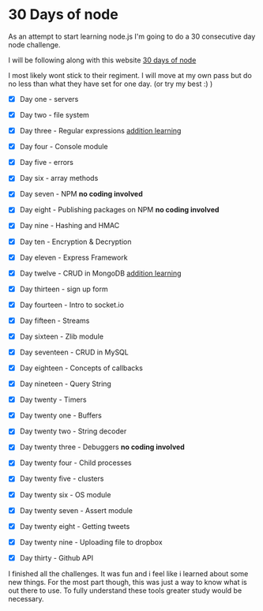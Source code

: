 # 30 Days of node

As an attempt to start learning node.js I'm going to do a 30 consecutive day node challenge.

I will be following along with this website [30 days of node](http://https://www.nodejsera.com/30-days-of-node.html)

I most likely wont stick to their regiment. I will move at my own pass but do no less than what they have set for one day. (or try my best :) )


- [x] Day one - servers
- [x] Day two - file system
- [x] Day three - Regular expressions
[addition learning](https://regexone.com/)
- [x] Day four - Console module
- [x] Day five - errors
- [x] Day six - array methods
- [x] Day seven - NPM **no coding involved**
- [x] Day eight - Publishing packages on NPM **no coding involved**
- [x] Day nine - Hashing and HMAC
- [x] Day ten - Encryption & Decryption
- [x] Day eleven - Express Framework
- [x] Day twelve - CRUD in MongoDB
[addition learning](https://www.nodejsera.com/library/nodejs-mongodb/create-database-in-mongodb-using-nodejs.html)
- [x] Day thirteen - sign up form
- [x] Day fourteen - Intro to socket.io
- [x] Day fifteen - Streams
- [x] Day sixteen - Zlib module
- [x] Day seventeen - CRUD in MySQL
- [x] Day eighteen - Concepts of callbacks
- [x] Day nineteen - Query String
- [x] Day twenty - Timers
- [x] Day twenty one - Buffers
- [x] Day twenty two - String decoder
- [x] Day twenty three - Debuggers **no coding involved**
- [x] Day twenty four - Child processes
- [x] Day twenty five - clusters
- [x] Day twenty six - OS module
- [x] Day twenty seven - Assert module
- [x] Day twenty eight - Getting tweets
- [x] Day twenty nine - Uploading file to dropbox
- [x] Day thirty - Github API



I finished all the challenges. It was fun and i feel like i learned about some new things. For the most part though, this was just a way to know what is out there to use. To fully understand these tools greater study would be necessary.